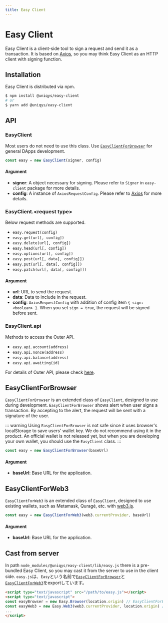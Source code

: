```yaml
---
title: Easy Client
---
```


# Easy Client

Easy Client is a client-side tool to sign a request and send it as a transaction.
It is based on [Axios](https://github.com/axios/axios), so you may think Easy Client as an HTTP client with signing function.

## Installation

Easy Client is distributed via npm.

```bash
$ npm install @uniqys/easy-client
# or
$ yarn add @uniqys/easy-client
```

## API

### EasyClient

Most users do not need to use this class.
Use [`EasyClientForBrowser`](#easyclientforbrowser) for general DApps development.

```js
const easy = new EasyClient(signer, config)
```

#### Argument

- **signer**: A object necessary for signing. Please refer to `Signer` in `easy-client` package for more details.
- **config**: A instance of `AxiosRequestConfig`. Please refer to [Axios](https://github.com/axios/axios) for more details.

### EasyClient.\<request type\>

Below request methods are supported.

- `easy.request(config)`
- `easy.get(url[, config])`
- `easy.delete(url[, config])`
- `easy.head(url[, config])`
- `easy.options(url[, config])`
- `easy.post(url[, data[, config]])`
- `easy.put(url[, data[, config]])`
- `easy.patch(url[, data[, config]])`

#### Argument

- **url**: URL to send the request.
- **data**: Data to include in the request.
- **config**: `AxiosRequestConfig` with addition of config item `{ sign: <boolean> }`. When you set `sign = true`, the request will be signed before sent.

### EasyClient.api

Methods to access the Outer API.

- `easy.api.account(address)`
- `easy.api.nonce(address)`
- `easy.api.balance(address)`
- `easy.api.awaiting(id)`

For details of Outer API, please check [here](/easy-framework/api.md#outer-api).

## EasyClientForBrowser

`EasyClientForBrowser` is an extended class of `EasyClient`, designed to use during development.
`EasyClientForBrowser` shows alert when user signs a transaction.
By accepting to the alert, the request will be sent with a signature of the user.

::: warning
Using `EasyClientForBrowser` is not safe since it uses browser's localStorage to save users' wallet key.
We do not recommend using it in the product.
An official wallet is not released yet, but when you are developing your own wallet, you should use the `EasyClient` class.
:::

```js
const easy = new EasyClientForBrowser(baseUrl)
```

#### Argument

- **baseUrl**: Base URL for the application.

## EasyClientForWeb3
`EasyClientForWeb3` is an extended class of `EasyClient`, designed to use existing wallets, such as Metamask, Quragé, etc. with [web3.js](https://github.com/ethereum/web3.js).

```js
const easy = new EasyClientForWeb3(web3.currentProvider, baseUrl)
```

#### Argument

- **baseUrl**: Base URL for the application.

## Cast from server
In path `node_modules/@uniqys/easy-client/lib/easy.js` there is a pre-bundled Easy Client, so you may cast it from the server to use in the client side.
`easy.js`は、`Easy`という名前で[`EasyClientForBrowser`](#easyclientforbrowser)と[`EasyClientForWeb3`](#easyclientforweb3)をexportしています。

```html
<script type="text/javascript" src="/path/to/easy.js"></script>
<script type="text/javascript">
const easyBrowser = new Easy.Browser(location.origin) // EasyClientForBrowser
const easyWeb3 = new Easy.Web3(web3.currentProvider, location.origin) // EasyClientForWeb3
...
</script>
```
